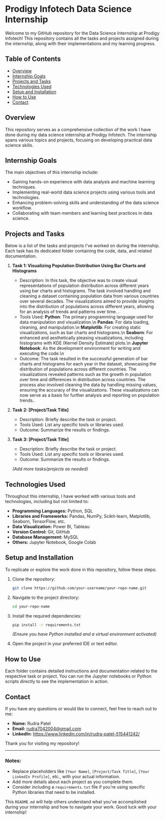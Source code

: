 # Prodigy Infotech Data Science Internship

Welcome to my GitHub repository for the Data Science Internship at Prodigy Infotech! This repository contains all the tasks and projects assigned during the internship, along with their implementations and my learning progress.

## Table of Contents

- [Overview](#overview)
- [Internship Goals](#internship-goals)
- [Projects and Tasks](#projects-and-tasks)
- [Technologies Used](#technologies-used)
- [Setup and Installation](#setup-and-installation)
- [How to Use](#how-to-use)
- [Contact](#contact)

## Overview

This repository serves as a comprehensive collection of the work I have done during my data science internship at Prodigy Infotech. The internship spans various topics and projects, focusing on developing practical data science skills.

## Internship Goals

The main objectives of this internship include:

- Gaining hands-on experience with data analysis and machine learning techniques.
- Implementing real-world data science projects using various tools and technologies.
- Enhancing problem-solving skills and understanding of the data science workflow.
- Collaborating with team members and learning best practices in data science.

## Projects and Tasks

Below is a list of the tasks and projects I've worked on during the internship. Each task has its dedicated folder containing the code, data, and related documentation.

1. **Task 1: Visualizing Population Distribution Using Bar Charts and Histograms**
   - Description: In this task, the objective was to create visual representations of population distribution across different years using bar charts and histograms. The task involved handling and cleaning a dataset containing population data from various countries over several decades. The visualizations aimed to provide insights into the distribution of populations across different years, allowing for an analysis of trends and patterns over time.  .
   - Tools Used: **Python**: The primary programming language used for data manipulation and visualization.\n
                 **Pandas**: For data loading, cleaning, and manipulation.\n
                 **Matplotlib**: For creating static visualizations, such as bar charts and histograms.\n
                 **Seaborn**: For enhanced and aesthetically pleasing visualizations, including histograms with KDE (Kernel Density Estimate) plots.\n
                 **Jupyter Notebook**: As the development environment for writing and executing the code.\n
   - Outcome: The task resulted in the successful generation of bar charts and histograms for each year in the dataset, showcasing the distribution of populations across different countries. The visualizations revealed patterns such as the growth in population over time and differences in distribution across countries. The process also involved cleaning the data by handling missing values, ensuring the accuracy of the visualizations. These visualizations can now serve as a basis for further analysis and reporting on population trends..

2. **Task 2: [Project/Task Title]**
   - Description: Briefly describe the task or project.
   - Tools Used: List any specific tools or libraries used.
   - Outcome: Summarize the results or findings.

3. **Task 3: [Project/Task Title]**
   - Description: Briefly describe the task or project.
   - Tools Used: List any specific tools or libraries used.
   - Outcome: Summarize the results or findings.

   _(Add more tasks/projects as needed)_

## Technologies Used

Throughout this internship, I have worked with various tools and technologies, including but not limited to:

- **Programming Languages:** Python, SQL
- **Libraries and Frameworks:** Pandas, NumPy, Scikit-learn, Matplotlib, Seaborn, TensorFlow, etc.
- **Data Visualization:** Power BI, Tableau
- **Version Control:** Git, GitHub
- **Database Management:** MySQL
- **Others:** Jupyter Notebook, Google Colab

## Setup and Installation

To replicate or explore the work done in this repository, follow these steps:

1. Clone the repository:
   ```bash
   git clone https://github.com/your-username/your-repo-name.git
   ```

2. Navigate to the project directory:
   ```bash
   cd your-repo-name
   ```

3. Install the required dependencies:
   ```bash
   pip install -r requirements.txt
   ```

   _(Ensure you have Python installed and a virtual environment activated)_

4. Open the project in your preferred IDE or text editor.

## How to Use

Each folder contains detailed instructions and documentation related to the respective task or project. You can run the Jupyter notebooks or Python scripts directly to see the implementation in action.

## Contact

If you have any questions or would like to connect, feel free to reach out to me:

- **Name:** Rudra Patel
- **Email:** rudra7042004@gmail.com
- **LinkedIn:** https://www.linkedin.com/in/rudra-patel-515441242/

Thank you for visiting my repository!

---

### Notes:

- Replace placeholders like `[Your Name]`, `[Project/Task Title]`, `[Your LinkedIn Profile]`, etc., with your actual information.
- Add more details about each project as you complete them.
- Consider including a `requirements.txt` file if you're using specific Python libraries that need to be installed.

This `README.md` will help others understand what you've accomplished during your internship and how to navigate your work. Good luck with your internship!
